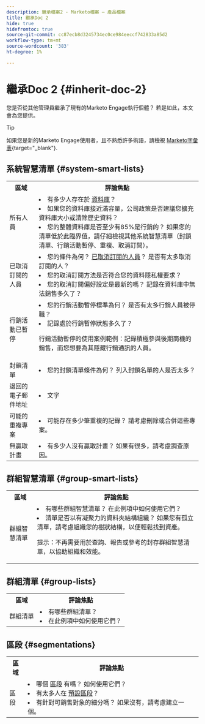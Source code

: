 ```yaml
---
description: 繼承檔案2 - Marketo檔案 — 產品檔案
title: 繼承Doc 2
hide: true
hidefromtoc: true
source-git-commit: cc87ecb8d3245734ec0ce984eeccf742833a85d2
workflow-type: tm+mt
source-wordcount: '383'
ht-degree: 1%

---
```


# 繼承Doc 2 {#inherit-doc-2}

您是否從其他管理員繼承了現有的Marketo Engage執行個體？ 若是如此，本文會為您提供。

>[!TIP]
>
>如果您是新的Marketo Engage使用者，且不熟悉許多術語，請檢視 [Marketo字彙表](/help/marketo/getting-started/marketo-glossary.md){target="_blank"}.

## 系統智慧清單 {#system-smart-lists}

<table style="table-layout:auto"> 
 <tbody> 
  <tr> 
   <th>區域</th> 
   <th>評論焦點</th>
  </tr> 
  <tr> 
   <td>所有人員</td> 
   <td><li>有多少人存在於 <a href="/help/marketo/product-docs/core-marketo-concepts/smart-lists-and-static-lists/managing-people-in-smart-lists/database-dashboard.md" target="_blank">資料庫</a>？</li>
<li>如果您的資料庫接近滿容量，公司政策是否建議您擴充資料庫大小或清除歷史資料？</li>
<li>您的整體資料庫是否至少有85%是行銷的？ 如果您的清單低於此臨界值，請仔細檢視其他系統智慧清單（封鎖清單、行銷活動暫停、重複、取消訂閱）。</li></td>
  </tr>
  <tr> 
   <td>已取消訂閱的人員</td> 
   <td><li>您的條件為何？ <a href="/help/marketo/product-docs/email-marketing/deliverability/durable-unsubscribe.md" target="_blank">已取消訂閱的人員</a>？ 是否有太多取消訂閱的人？</li>
<li>您的取消訂閱方法是否符合您的資料隱私權要求？</li>
<li>您的取消訂閱偏好設定是最新的嗎？ 記錄在資料庫中無法銷售多久了？</li></td>
  </tr>
  <tr> 
   <td>行銷活動已暫停</td> 
   <td><li>您的行銷活動暫停標準為何？ 是否有太多行銷人員被停職？</li>
<li>記錄處於行銷暫停狀態多久了？</li>
<p>行銷活動暫停的使用案例範例：記錄積極參與後期商機的銷售，而您想要為其隱藏行銷通訊的人員。</td>
  </tr>
   <tr> 
   <td>封鎖清單</td> 
   <td><li>您的封鎖清單條件為何？ 列入封鎖名單的人是否太多？</li></td>
  </tr>
  <tr> 
   <td>退回的電子郵件地址</td> 
   <td><li>文字</li></td>
  </tr>
  <tr> 
   <td>可能的重複專案</td> 
   <td><li>可能存在多少筆重複的記錄？ 請考慮刪除或合併這些專案。</li></td>
  </tr>
   <tr> 
   <td>無贏取計畫</td> 
   <td><li>有多少人沒有贏取計畫？ 如果有很多，請考慮調查原因。</li></td>
  </tr>
 </tbody> 
</table>

## 群組智慧清單 {#group-smart-lists}

<table style="table-layout:auto"> 
 <tbody> 
  <tr> 
   <th>區域</th> 
   <th>評論焦點</th>
  </tr> 
  <tr> 
   <td>群組智慧清單</td> 
   <td><li>有哪些群組智慧清單？ 在此例項中如何使用它們？</li>
<li>清單是否以有凝聚力的資料夾結構組織？ 如果您有孤立清單，請考慮組織您的樹狀結構，以便輕鬆找到資產。</li>
<p>提示：不再需要用於查詢、報告或參考的封存群組智慧清單，以協助組織和效能。</td>
  </tr>
 </tbody> 
</table>

## 群組清單 {#group-lists}

<table style="table-layout:auto"> 
 <tbody> 
  <tr> 
   <th>區域</th> 
   <th>評論焦點</th>
  </tr> 
  <tr> 
   <td>群組清單</td> 
   <td><li>有哪些群組清單？</li>
<li>在此例項中如何使用它們？</li></td>
  </tr>
 </tbody> 
</table>

## 區段 {#segmentations}

<table style="table-layout:auto"> 
 <tbody> 
  <tr> 
   <th>區域</th> 
   <th>評論焦點</th>
  </tr> 
  <tr> 
   <td>區段</td> 
   <td><li>哪個 <a href="/help/marketo/product-docs/personalization/segmentation-and-snippets/segmentation/create-a-segmentation.md" target="_blank">區段</a> 有嗎？ 如何使用它們？</li>
<li>有太多人在 <a href="/help/marketo/product-docs/personalization/segmentation-and-snippets/segmentation/segmentation-order-priority.md" target="_blank">預設區段</a>？</li>
<li>有針對可銷售對象的細分嗎？ 如果沒有，請考慮建立一個。</li></td>
  </tr>
 </tbody> 
</table>
